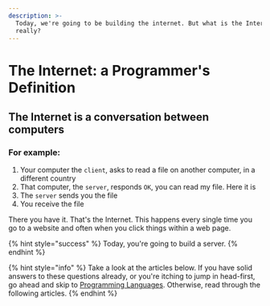 ```yaml
---
description: >-
  Today, we're going to be building the internet. But what is the Internet,
  really?
---
```


# The Internet: a Programmer's Definition

## The Internet is a conversation between computers

### For example:

1. Your computer the `client`, asks to read a file on another computer, in a different country
2. That computer, the `server`, responds `OK`, you can read my file. Here it is
3. The `server` sends you the file
4. You receive the file

There you have it. That's the Internet. This happens every single time you go to a website and often when you click things within a web page.

{% hint style="success" %}
Today, you're going to build a server.
{% endhint %}

{% hint style="info" %}
Take a look at the articles below. If you have solid answers to these questions already, or you're itching to jump in head-first, go ahead and skip to [Programming Languages](../hello-python/programming-languages.md). Otherwise, read through the following articles.
{% endhint %}

